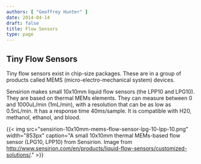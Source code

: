 ```yaml
---
authors: [ "Geoffrey Hunter" ]
date: 2014-04-14
draft: false
title: Flow Sensors
type: page
---
```


## Tiny Flow Sensors

Tiny flow sensors exist in chip-size packages. These are in a group of products called MEMS (micro-electro-mechanical system) devices.

Sensirion makes small 10x10mm liquid flow sensors (the LPP10 and LPG10). They are based on thermal MEMs elements. They can measure between 0 and 1000uL/min (1mL/min), with a resolution that can be as low as 0.5nL/min. It has a response time 40ms/sample. It is compatible with H20, methanol, ethanol, and blood.

{{< img src="sensirion-10x10mm-mems-flow-sensor-lpg-10-lpp-10.png" width="853px" caption="A small 10x10mm thermal MEMs-based flow sensor (LPG10, LPP10) from Sensirion. Image from http://www.sensirion.com/en/products/liquid-flow-sensors/customized-solutions/."  >}}
